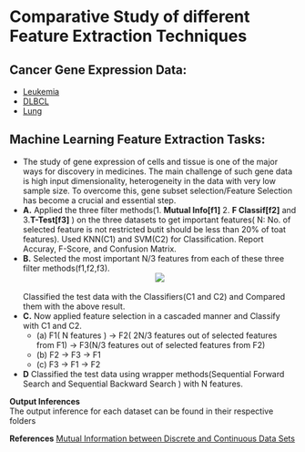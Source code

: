 
# Comparative Study of different Feature Extraction Techniques
## Cancer Gene Expression Data:
* [Leukemia](https://file.biolab.si/biolab/supp/bi-cancer/projections/info/leukemia.html)
* [DLBCL](https://file.biolab.si/biolab/supp/bi-cancer/projections/info/DLBCL.html)
* [Lung](https://file.biolab.si/biolab/supp/bi-cancer/projections/info/lung.html)

## Machine Learning Feature Extraction Tasks:

* The study of gene expression of cells and tissue is one of the major ways for discovery in
	medicines. The main challenge of such gene data is high input dimensionality, heterogeneity in
	the data with very low sample size. To overcome this, gene subset selection/Feature Selection
	has become a crucial and essential step.
* **A.** Applied the three filter methods(1. **Mutual Info[f1]** 2. **F Classif[f2]** and 3.**T-Test[f3]** ) on
	the three datasets to get important features( N: No. of selected feature is not restricted butit should be less than 20% of toat features). Used KNN(C1) and SVM(C2) for
	Classification. Report Accuray, F-Score, and Confusion Matrix.
* **B.** Selected the most important N/3 features from each of these three filter methods(f1,f2,f3).<br><center><img src="https://render.githubusercontent.com/render/math?math=F =  f_1 \cup f_2 \cup f_3"></center>
	<br>Classified the test data with the Classifiers(C1 and C2) and Compared them with the above
	result.
* **C.** Now applied feature selection in a cascaded manner and Classify with C1 and C2.
	* (a) F1( N features ) → F2( 2N/3 features out of selected features from F1) → F3(N/3
			 features out of selected features from F2)
	* (b) F2 → F3 → F1
	* (c) F3 → F1 → F2
* **D** Classified the test data using wrapper methods(Sequential Forward Search and Sequential
		Backward Search ) with N features.

**Output Inferences**<br>
The output inference for each dataset can be found in their respective folders

**References**
[Mutual Information between Discrete and Continuous Data Sets](https://journals.plos.org/plosone/article?id=10.1371/journal.pone.0087357)

